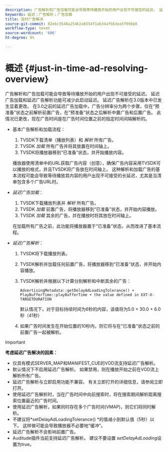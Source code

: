 ```yaml
---
description: 广告解析和广告加载可能会导致等待播放开始的用户出现不可接受的延迟。 延迟广告加载和延迟广告解析功能可减少此启动延迟。 延迟广告解析在3.0版本中已发生显着更改。 在3.0之前的延迟广告加载中，广告分辨率分为两个步骤，仅在“预准备”状态之前解析前置广告，在“预准备”状态之后解析中置广告和后置广告。 此情况已更改，现在广告时间是在广告时间位置之前的指定时间间隔解析的。
keywords: 延迟；广告解析；广告加载
title: 及时广告解决
source-git-commit: 02ebc3548a254b2a6554f1ab34afbb3ea5f09bb8
workflow-type: tm+mt
source-wordcount: '606'
ht-degree: 0%

---
```


# 概述 {#just-in-time-ad-resolving-overview}

广告解析和广告加载可能会导致等待播放开始的用户出现不可接受的延迟。 延迟广告加载和延迟广告解析功能可减少此启动延迟。 延迟广告解析在3.0版本中已发生显着更改。 在3.0之前的延迟广告加载中，广告分辨率分为两个步骤，仅在“预准备”状态之前解析前置广告，在“预准备”状态之后解析中置广告和后置广告。 此情况已更改，现在广告时间是在广告时间位置之前的指定时间间隔解析的。

* 基本广告解析和加载流程：

   1. TVSDK下载清单（播放列表）和 *解析* 所有广告。
   1. TVSDK *加载* 所有广告并将其放置在时间轴上。
   1. TVSDK将播放器移到“已准备”状态，并开始播放内容。

  播放器使用清单中的URL获取广告内容（创意），确保广告内容采用TVSDK可以播放的格式，并且TVSDK将广告放在时间轴上。 这种解析和加载广告的基本流程可能会导致等待播放其内容的用户出现不可接受的长延迟，尤其是当清单包含多个广告URL时。

* *延迟广告加载*：

   1. TVSDK下载播放列表并 *解析* 所有广告。
   1. TVSDK *加载* 前置广告，将播放器移到“已准备”状态，并开始内容播放。
   1. TVSDK *加载* 其余的广告，并在播放时将其放在时间轴上。

  在加载所有广告之前，此功能将播放器置于“已准备”状态，从而改进了基本流程。

* *延迟广告解析*：

   1. TVSDK将下载播放列表。
   1. TVSDK解析并加载任何前置广告，将播放器移到“已准备”状态，并开始内容播放。
   1. TVSDK解析并根据以下计算分别解析和中断其余的广告：

      `AdvertisingMetadata::getDelayAdLoadingTolerance() + PlayBufferTime::playBufferTime + the value defined in EXT-X-TARGETDURATION`

      默认情况下，对于目标持续时间为6秒的内容，该值将为5.0 + 30.0 + 6.0秒（41秒）

   1. 如果广告时间发生在开始位置的10秒内，则它将与在“已准备”状态之前的前置广告一起被解析。

>[!IMPORTANT]
>
>**考虑延迟广告解决的因素：**
>
>* 仅具有模式SERVER_MAP和MANIFEST_CUE的VOD流支持延迟广告解析。
>* 默认情况下不启用延迟广告解析。 如果禁用，则在播放开始之前在VOD流上解析所有广告。
>* 延迟广告解析与立即启用功能不兼容。 有关立即打开的详细信息，请参阅立即打开。
>* 使用延迟广告解析时，当在广告时间中向前搜索时，将在搜索期间解析距离搜索位置最近的广告时间。
>* 使用延迟广告解析，如果同时存在多个广告时间(VMAP)，则它们将同时解析。
>* 不建议将*setDelayAdLoadingTolerance() *的值减小到默认值（5秒）以下。 这样做可能会导致播放器不必要地“缓冲”。
>* 延迟广告解析不会影响前置广告。
>* Auditude插件当前支持延迟广告解析。 建议不要设置 *setDelayAdLoading*&#x200B;设置为true。
>

